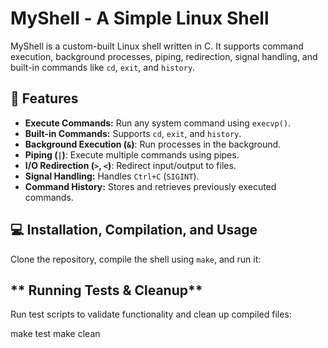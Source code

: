 # MyShell - A Simple Linux Shell

MyShell is a custom-built Linux shell written in C. It supports command execution, background processes, piping, redirection, signal handling, and built-in commands like `cd`, `exit`, and `history`.

## **🚀 Features**
- **Execute Commands:** Run any system command using `execvp()`.
- **Built-in Commands:** Supports `cd`, `exit`, and `history`.
- **Background Execution (`&`)**: Run processes in the background.
- **Piping (`|`)**: Execute multiple commands using pipes.
- **I/O Redirection (`>`, `<`)**: Redirect input/output to files.
- **Signal Handling:** Handles `Ctrl+C` (`SIGINT`).
- **Command History:** Stores and retrieves previously executed commands.

## **💻 Installation, Compilation, and Usage**
Clone the repository, compile the shell using `make`, and run it:


## ** Running Tests & Cleanup**
Run test scripts to validate functionality and clean up compiled files:

make test
make clean